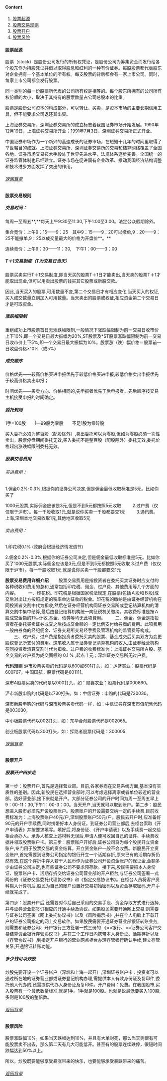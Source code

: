 #### Content

1. [股票起源](#股票起源)
2. [股票交易规则](#股票交易规则)
3. [股票开户](#股票开户)  
4. [股票风险](#股票风险)



#### 股票起源  

​	股票（stock）是股份公司发行的所有权凭证，是股份公司为筹集资金而发行给各个股东作为持股凭证并借以取得股息和红利的一种有价证券。每股股票都代表股东对企业拥有一个基本单位的所有权。每支股票的背后都会有一家上市公司。同时，每家上市公司都会发行股票。

​	同一类别的每一份股票所代表的公司所有权是相等的。每个股东所拥有的公司所有权份额的大小，取决于其持有的股票数量占公司总股本的比重。

​	股票是股份公司资本的构成部分，可以转让、买卖，是资本市场的主要长期信用工具，但不能要求公司返还其出资。

​	上海证券交易所、深圳证券交易所的成立标志着我国证券市场开始发展。1990年12月19日，上海证券交易所开业；1991年7月3日，深圳证券交易所正式开业。

​	中国证券市场作为一个新兴的高速成长的证券市场，在短短十几年的时间里取得了举世瞩目的成就。上海证券交易所、深圳证券交易所的交易和结算网络覆盖了全国各地。证券市场交易技术手段处于世界先进水平，法规体系逐步完善。全国统一的证券监管体制也已经建立。证券市场在促进国有企业改革、推动我国经济结构调整和技术进步方面发挥了突出的作用。

###### [返回目录](#content)

#### 股票交易规则

##### 交易时间：

每周一至周五**,**每天上午9:30至11:30,下午1:00至3:00。法定公众假期除外。

集合竞价：上午9：15——9：25　其中9：15——9：20可以撤单,9：20——9：25不能撤单,9：25以成交量最大的价格为开盘价**。**

连续竞价：上午9：30——11：30,　下午1：00——3：00

##### T＋1交易制度（T为交易日当天）

​	股票买卖实行T＋1交易制度,即当天买的股票T＋1日才能卖出,当天卖的股票T＋1才能取出现金,但可以用卖出股票的钱买其它股票或新股交款。

​	因此,当天买入的股票,可用数量不变,第二个交易日才有相应变化,当天买入的权证,买入成交数量立刻加入可用数量。当天卖出的股票或权证,相应资金第二个交易日才是可取资金。

##### 涨跌幅限制

​	重组成功上市股票首日无涨跌幅限制,一般情况下涨跌幅限制为前一交易日收市价上下10%,即一个交易日最大振幅为20%,ST股票及*ST股票涨跌幅限制为前一交易日收市价上下5%,即一个交易日最大振幅为10%。
​	股票涨（跌）幅价格＝股票前一日收盘价格×10%（或5%）

##### 成交顺序

价格优先——较高价格买进申报优先于较低价格买进申报,较低价格卖出申报优先于较高价格卖出申报； 

时间优先——买卖方向、价格相同的,先申报者优先于后申报者。先后顺序按交易主机接受申报的时间确定。

##### 委托规则

1手=100股　　1—99股为零股　　不足1股为零碎股

买入委托必须为整百股（配股除外）,卖出委托可以为零股,但如为零股必须一次性卖出。股票停盘期间委托无效,买入委托不是整百股（配股除外）委托无效,委托价格超出涨跌幅限制委托无效。

##### 股票交易费用

###### 买进费用：

1.佣金0.2%-0.3%,根据你的证券公司决定,但是佣金最低收取标准是5元。比如你买了

1000元股票,实际佣金应该是3元,但是不到5元都按照5元收取
　　
2.过户费（仅仅限于沪市）。每一千股收取1元,就是说你买卖一千股都要交1元
　　
3.通讯费。上海,深圳本地交易收取1元,其他地区收取5元 

###### 卖出费用：

1.印花税0.1% (政府会根据经济情况调节)

2.佣金0.2%-0.3%,根据你的证券公司决定,但是佣金最低收取标准是5元。比如你买了1000元股票,实际佣金应该是3元,但是不到5元都按照5元收取
3.过户费（仅仅限于沪市）。每一千股收取1元,就是说你买卖一千股都要交1元

**股票交易费用详细介绍**
　　股票交易费用是指投资者在委托买卖证券时应支付的各种税收和费用的总和,通常包括印花税、佣金、过户费、其他费用等几个方面的内容。
　　一、印花税。印花税是根据国家税法规定,在股票(包括Ａ股和Ｂ股)成交后对出让方按照规定的税率单边征收的税金。印花税的缴纳是由证券经营机构在同投资者交割中代为扣收,然后在证券经营机构同证券交易所或登记结算机构的清算交割中集中结算,最后由登记结算机构统一向征税机关缴纳。其收费标准是按Ａ股成交金额的1‰计收,基金、债券等均无此项费用。
　　二、佣金。佣金是指投资者在委托买卖证券成交之后按成交金额的一定比例支付给券商的费用。此项费用一般由券商的经纪佣金、证券交易所交易经手费及管理机构的监管费等构成。
　　三、过户费。过户费是指投资者委托买卖的股票、基金成交后买卖双方为变更股权登记所支付的费用。这笔收入属于证券登记清算机构的收入,由证券经营机构在同投资者清算交割时代为扣收。过户费的收费标准为：上海证券交易所Ａ股、基金交易的过户费为成交面额的 0.1 % ,起点 1 元；深圳证券交易所无过户费。

**代码规则** 
沪市股票买卖的代码是以600或601打头，如：运盛实业：股票代码是600767。中国国航：股票代码是601111。

深市A股票买卖的代码是以000打头，如：顺鑫农业：股票代码是000860。


沪市新股申购的代码是以730打头。如：中信证券：申购的代码是730030。

深市新股申购的代码与深市股票买卖代码一样，如：中信证券在深市市值配售代码是003030。  

中小板股票代码以002打头，如：东华合创股票代码是002065。 

创业板股票代码以300打头，如：探路者股票代码是：300005

###### [返回目录](#content)

#### 股票开户

##### 股票开户四步走

​	第一步：股票开户,首先是选择营业部。目前,各家券商在交易系统方面,基本没有实质性的差别。因此,新股民在选择营业部时,可以考虑选择离家或者单位较近的营业部。选好营业部,接下来就是开户。大部分证券公司的开户时间为周一至周五早上9：00-11：30,下午1：00-3：00。当天开户,当天就可以取到账户。
​	第二步：股民想进入股市必须先开设股票账户。股票账户的开设需要交纳一定的手续费,目前收费标准为：上海股票账户40元/户,深圳股票账户50元/户。股民去开户时,应准备好90元的开户手续费,同时携带好本人身份证。到证券公司营业部后,去柜台索取《开户申请表》并按要求填写。填好后,将身份证、《开户申请表》以及手续费一起交给柜台承办人。承办人核查上述材料无误后,申请人便可收回自己的证件、手续费收据并领取股票账户卡。
​	第三步：股票账户开好后,证券公司将为每个股民开立资金账户,专门用于股票交易的资金结算。开立资金账户一般不会收费。新股民开立资金账户,首先需要到证券公司指定的银行开立一个活期存折,原来已有的活期存折仍然有效,在这个存折中存入若干人民币作为证券公司开设资金账户的保证金,金额多少由证券公司决定,也有些证券公司不要求预存款。接下来,股民需要把本人身份证、股票账户卡、活期存折交给证券公司营业部的开户柜台,与证券公司签署一式两份的《证券交易委托代理协议书》和《指定交易协议书》。在柜台人员将客户资料输入计算机后,股民为自己的账户设置好交易初始密码以及资金存取密码,开户手续就完成了。

​	第四步：股票开户后,还需要对今后自己采用的交易手段、资金存取方式进行选择,并与证券营业部签订相应的开通手续及协议。如果股民需要开通网上交易,则需要与证券公司签署《网上委托协议书》以及《风险揭示书》,并在个人电脑上下载开户的证券公司指定的网上交易软件。如果股民需要开通证券营业部银证转账业务, 则需要和证券公司、开户银行三方签署一式三份的 《××银行、××证券公司客户交易结算资金银行存管协议书》,并在三个工作日内携带本人身份证、活期存折以及《存管协议书》,到指定开户银行的营业网点柜台办理存管银行确认手续,建立存管关系,开通银证转账功能。
　　

##### 多少钱可以炒股

​	炒股先要开设一个证券帐户（深圳和上海一起开）,深圳证券账户卡：投资者可以通过所在地的证券营业部或证券登记机构办理,需提供本人有效身份证及复印件,委托他人代办的,还需提供代办人身份证及复印件。开户费用：免费。
​	在我国股市,买入股票有一个最低数量标准,就是1手。1手就是100股。也就是说最低要买入100股,多则是100股的整倍数。

###### [返回目录](#content)　　

#### 股票风险

​	股票涨跌幅10%。如果当天跌幅达到10%，并且有大单封死，那么当天则很有可能股票卖不出去，那么第二天有几大可能低开。甚至有的股票连续跌停，很短时间跌幅达到50%以上。

​	所以，炒股既要能够享受暴涨带来的快乐，也要能够承受暴跌带来的痛苦。

###### [返回目录](#content)　　